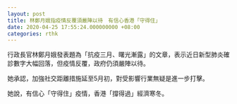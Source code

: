 ```yaml
---
layout: post
title: 林鄭月娥指疫情反覆須嚴陣以待　有信心香港「守得住」
date: 2020-04-25 17:55:24.000000000 +08:00
categories: rthk
---
```


行政長官林鄭月娥發表題為「抗疫三月、曙光漸露」的文章，表示近日新型肺炎確診數字大幅回落，但疫情反覆，政府仍須嚴陣以待。

她承認，加強社交距離措施延至5月初，對受影響行業無疑是進一步打擊。

她說，有信心「守得住」疫情，香港「撐得過」經濟寒冬。

